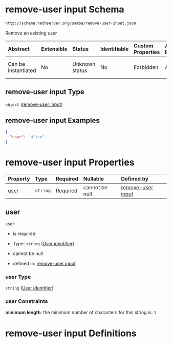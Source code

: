 # remove-user input Schema

```txt
http://schema.nethserver.org/samba/remove-user-input.json
```

Remove an existing user

| Abstract            | Extensible | Status         | Identifiable | Custom Properties | Additional Properties | Access Restrictions | Defined In                                                                    |
| :------------------ | :--------- | :------------- | :----------- | :---------------- | :-------------------- | :------------------ | :---------------------------------------------------------------------------- |
| Can be instantiated | No         | Unknown status | No           | Forbidden         | Allowed               | none                | [remove-user-input.json](samba/remove-user-input.json "open original schema") |

## remove-user input Type

`object` ([remove-user input](remove-user-input.md))

## remove-user input Examples

```json
{
  "user": "alice"
}
```

# remove-user input Properties

| Property      | Type     | Required | Nullable       | Defined by                                                                                                                                        |
| :------------ | :------- | :------- | :------------- | :------------------------------------------------------------------------------------------------------------------------------------------------ |
| [user](#user) | `string` | Required | cannot be null | [remove-user input](remove-user-input-properties-user-identifier.md "http://schema.nethserver.org/samba/remove-user-input.json#/properties/user") |

## user



`user`

*   is required

*   Type: `string` ([User identifier](remove-user-input-properties-user-identifier.md))

*   cannot be null

*   defined in: [remove-user input](remove-user-input-properties-user-identifier.md "http://schema.nethserver.org/samba/remove-user-input.json#/properties/user")

### user Type

`string` ([User identifier](remove-user-input-properties-user-identifier.md))

### user Constraints

**minimum length**: the minimum number of characters for this string is: `1`

# remove-user input Definitions
